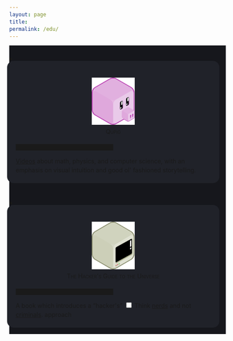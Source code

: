 ```yaml
---
layout: page
title:
permalink: /edu/
---
```


<div style="background-color: #16171c ; padding: 20px 20px 20px 0px; border: 0px solid
grey; line-height:1.5">
<details>
  <summary>
<div style="background-color: #202229 ; padding: 20px; margin:-5px; border: 0px solid
grey; line-height:1.5; border-radius: 15px">
<figure>
    <div style="text-align:center; padding: 5px"><img src
    ="/img/logos/qpig.svg" width="100px"/><br>
<span style="font-variant: small-caps">Qupig</span>
	</div>
	</figure>
	<hr style="width:50%;height:15px">
	<a href="https://www.youtube.com/channel/UCgXmsPMfVPOEpuyrX76zWyQ">Videos</a>
	about math, physics, and computer science, with an emphasis on
	visual intuition and good ol' fashioned storytelling.
</div>
  </summary>
  <p>
Details coming soon.
  </p>
</details>
</div>

<div style="background-color: #16171c ; padding: 20px 20px 20px 0px; border: 0px solid
grey; line-height:1.5">
<details>
  <summary>
<div style="background-color: #202229 ; padding: 20px; margin:-5px; border: 0px solid
grey; line-height:1.5; border-radius: 15px">
<figure>
    <div style="text-align:center; padding: 5px"><img src
    ="/img/logos/hacker.svg" width="100px"/><br>
<span style="font-variant: small-caps">The Hacker's Guide to the Universe</span>
	</div>
	</figure>
	<hr style="width:50%;height:15px">
A book which introduces a “hacker's”<label for="sn-1"
       class="margin-toggle sidenote-number">
</label>
<input type="checkbox"
       id="sn-1"
       class="margin-toggle"/>
	   <span class="sidenote">
	   Think <a
	   href="https://en.wikipedia.org/wiki/Hacker_culture">nerds</a>
	   and not <a href="https://en.wikipedia.org/wiki/Security_hacker">criminals</a>.
	   </span>approach
</div>
  </summary>
  <p>
Details coming soon.
  </p>
</details>
</div>
